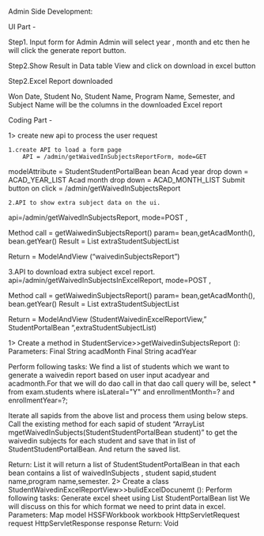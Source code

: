 
Admin Side Development:

UI Part -

Step1. Input form for Admin
Admin will select year , month and etc  then he will click the generate report button.




Step2.Show Result in Data table View  and click on download in excel button



Step2.Excel Report downloaded 

 Won Date, Student No, Student Name, Program Name, Semester, and Subject Name will be the columns in the downloaded Excel report







































Coding Part -

1> create new api to process the user request

	1.create API to load a form page
		API = /admin/getWaivedInSubjectsReportForm, mode=GET  
modelAttribute = StudentStudentPortalBean bean
Acad year drop down = ACAD_YEAR_LIST 
Acad month drop down = ACAD_MONTH_LIST 
Submit button on click = /admin/getWaivedInSubjectsReport
	
	2.API to show extra subject data on the ui.
api=/admin/getWaivedInSubjectsReport, mode=POST , 

Method call  = getWaiwedinSubjectsReport() 
param= bean,getAcadMonth(), bean.getYear()
Result = List<StudentStudentPortalBean> extraStudentSubjectList

Return = ModelAndView (“waivedinSubjectsReport”)

3.API to download extra subject excel report.
api=/admin/getWaivedInSubjectsInExcelReport, mode=POST , 

Method call  = getWaiwedinSubjectsReport() 
param= bean,getAcadMonth(), bean.getYear()
Result = List<StudentStudentPortalBean> extraStudentSubjectList

Return = ModelAndView (StudentWaivedinExcelReportView,” StudentPortalBean “,extraStudentSubjectList)

		










	

1> Create a method in StudentService>>getWaivedinSubjectsReport ():
Parameters:
Final String acadMonth
Final String acadYear 

Perform following tasks:
We find a list of students which we want to generate a waivedin report based on user input acadyear and acadmonth.For that we will do dao call in that dao call query will be,
select * from exam.students where isLateral="Y" and enrollmentMonth=? and enrollmentYear=?; 

Iterate all sapids from the above list and process them using below steps.
Call the existing method for each sapid of student “ArrayList<String> mgetWaivedInSubjects(StudentStudentPortalBean student)” to get the waivedin subjects for each student and save that in list of StudentStudentPortalBean.
And return the saved list.

Return:
List<StudentStudentPortalBean> it will return a list of StudentStudentPortalBean in that each bean contains a list of waivedInSubjects , student sapid,student name,program name,semester.
2> Create a class StudentWaivedinExcelReportView>>bulidExcelDocunemt ():
Perform following tasks:
Generate excel sheet  using List<StudentStudentPortalBean> StudentPortalBean list
We will discuss on this for which format we need to print data in excel.
Parameters:
 Map model
 HSSFWorkbook workbook
 HttpServletRequest request
 HttpServletResponse response
Return:
Void
    



















